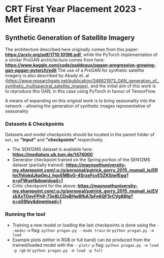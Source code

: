# CRT First Year Placement 2023 - Met Éireann
## Synthetic Generation of Satellite Imagery

The architecture described here originally comes from this paper: **https://arxiv.org/pdf/1710.10196.pdf**, while the PyTorch implementation of a similar ProGAN archictecture comes from here: **https://www.kaggle.com/code/paddeaux/pggan-progressive-growing-gan-pggan-pytorch/edit**
The use of a ProGAN for synthetic satellite imagery is also described by Abady et. al (https://www.researchgate.net/publication/346821973_GAN_generation_of_synthetic_multispectral_satellite_images), and the initial aim of this work is to reproduce this GAN, in this case using PyTorch in favour of TensorFlow.

A means of expanding on this original work is to bring seasonality into the network - allowing the generation of synthetic images representative of seasonality

### Datasets & Checkpoints
Datasets and model checkpoints should be located in the parent folder of `met`, as **"Input"** and **"checkpoints"** respectively.

* The SEN12MS dataset is available here: **https://mediatum.ub.tum.de/1474000**
* Generator checkpoint trained on the Spring portion of the SEN12MS dataset (partially trained): **https://maynoothuniversity-my.sharepoint.com/:u:/g/personal/patrick_gorry_2015_mumail_ie/ERhn7hIiokdJkp0mJ_hgvEMByG-4SrzeFcvE5ZKSjwfEgg?e=yFWuef&download=1**
* Critic checkpoint for the above: **https://maynoothuniversity-my.sharepoint.com/:u:/g/personal/patrick_gorry_2015_mumail_ie/EVzkXxTOevFPh9-73e8LCDoBHwBfbA7pFe6QF5rCVg88tg?e=sG9Ipy&download=1**


### Running the tool
* Training a new model or loading the last checkpoints is done using the `--mode/-m` flag:
 `python progan.py --mode train` or `python progan.py -m load`
* Example plots (either in RGB or full band) can be produced from the trained/loaded model with the `--plot/-p` flag:
`python progan.py -m load -p rgb` or `python progan.py -m load -p full` 
 

